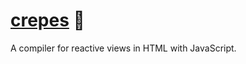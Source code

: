 # [crepes] 🥞

A compiler for reactive views in HTML with JavaScript.

[crepes]: https://crates.io/crates/crepes
